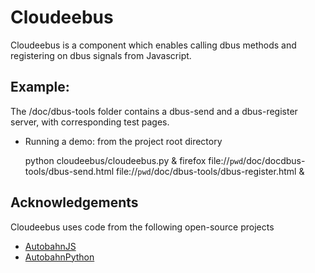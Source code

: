 
Cloudeebus
==========

Cloudeebus is a component which enables calling dbus methods and registering on dbus signals from Javascript.


Example:
--------

The /doc/dbus-tools folder contains a dbus-send and a dbus-register server, with corresponding test pages.

 * Running a demo: from the project root directory

	python cloudeebus/cloudeebus.py &
	firefox file://`pwd`/doc/docdbus-tools/dbus-send.html  file://`pwd`/doc/dbus-tools/dbus-register.html &


Acknowledgements
----------------

Cloudeebus uses code from the following open-source projects

  * [AutobahnJS](http://autobahn.ws/js)
  * [AutobahnPython](http://autobahn.ws/python)
